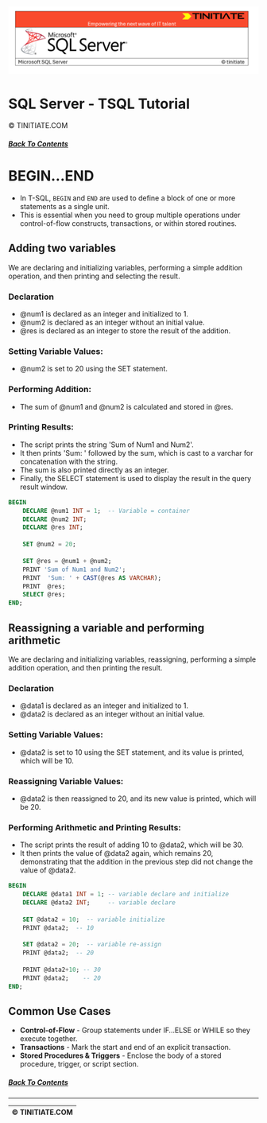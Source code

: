 ![SQL Server Tinitiate Image](../sqlserver-sql/sqlserver.png)

# SQL Server - TSQL Tutorial
&copy; TINITIATE.COM

##### [Back To Contents](./README.md)

# BEGIN...END
* In T-SQL, `BEGIN` and `END` are used to define a block of one or more statements as a single unit.
* This is essential when you need to group multiple operations under control-of-flow constructs, transactions, or within stored routines.

## Adding two variables
We are declaring and initializing variables, performing a simple addition operation, and then printing and selecting the result. 
### Declaration
* @num1 is declared as an integer and initialized to 1.
* @num2 is declared as an integer without an initial value.
* @res is declared as an integer to store the result of the addition.
### Setting Variable Values:
* @num2 is set to 20 using the SET statement.
### Performing Addition:
* The sum of @num1 and @num2 is calculated and stored in @res.
### Printing Results:
* The script prints the string 'Sum of Num1 and Num2'.
* It then prints 'Sum: ' followed by the sum, which is cast to a varchar for concatenation with the string.
* The sum is also printed directly as an integer.
* Finally, the SELECT statement is used to display the result in the query result window.
```sql
BEGIN
    DECLARE @num1 INT = 1;  -- Variable = container
    DECLARE @num2 INT;
    DECLARE @res INT;
    
    SET @num2 = 20;

    SET @res = @num1 + @num2;
    PRINT 'Sum of Num1 and Num2';
    PRINT  'Sum: ' + CAST(@res AS VARCHAR);
    PRINT  @res;
    SELECT @res;
END;
```

## Reassigning a variable and performing arithmetic
We are declaring and initializing variables, reassigning, performing a simple addition operation, and then printing the result. 
### Declaration
* @data1 is declared as an integer and initialized to 1.
* @data2 is declared as an integer without an initial value.
### Setting Variable Values:
* @data2 is set to 10 using the SET statement, and its value is printed, which will be 10.
### Reassigning Variable Values:
* @data2 is then reassigned to 20, and its new value is printed, which will be 20.
### Performing Arithmetic and Printing Results:
* The script prints the result of adding 10 to @data2, which will be 30.
* It then prints the value of @data2 again, which remains 20, demonstrating that the addition in the previous step did not change the value of @data2.
```sql 
BEGIN
    DECLARE @data1 INT = 1; -- variable declare and initialize
    DECLARE @data2 INT;     -- variable declare
    
    SET @data2 = 10;  -- variable initialize
    PRINT @data2;  -- 10

    SET @data2 = 20;  -- variable re-assign
    PRINT @data2;  -- 20

    PRINT @data2+10; -- 30
    PRINT @data2;    -- 20
END;
```

## Common Use Cases
* **Control-of-Flow** - Group statements under IF…ELSE or WHILE so they execute together.
* **Transactions** - Mark the start and end of an explicit transaction.
* **Stored Procedures & Triggers** - Enclose the body of a stored procedure, trigger, or script section.

##### [Back To Contents](./README.md)
***
| &copy; TINITIATE.COM |
|----------------------|
